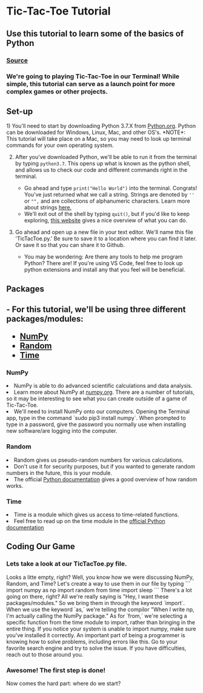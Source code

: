<h1>Tic-Tac-Toe Tutorial</h1>
<h2>Use this tutorial to learn some of the basics of Python</h2>
<h3><a href="https://www.geeksforgeeks.org/python-implementation-automatic-tic-tac-toe-game-using-random-number/">Source</a></h3>

<h3>We're going to playing Tic-Tac-Toe in our Terminal! While simple, this tutorial can serve as a launch point for more complex games or other projects.</h3>

<h2>Set-up</h2>
1) You'll need to start by downloading Python 3.7.X from <a href="https://www.python.org" target="_blank">Python.org</a>. Python can be downloaded for Windows, Linux, Mac, and other OS's. 
*NOTE*: This tutorial will take place on a Mac, so you may need to look up terminal commands for your own operating system.

2) After you've downloaded Python, we'll be able to run it from the terminal by typing `python3.7`. This opens up what is known as the python shell, and allows us to check our code and different commands right in the terminal. 
    - Go ahead and type `print("Hello World")` into the terminal. Congrats! You've just returned what we call a string. Strings are denoted by `''` or `"",` and are collections of alphanumeric characters. Learn more about strings <a href="https://www.w3schools.com/python/python_strings.asp" target="_blank">here.</a>
    - We'll exit out of the shell by typing `quit()`, but if you'd like to keep exploring, <a href="https://www.python-course.eu/python3_interactive.php" target="_blank"> this website</a> gives a nice overview of what you can do. 

3) Go ahead and open up a new file in your text editor. We'll name this file 'TicTacToe.py.' Be sure to save it to a location where you can find it later. Or save it so that you can share it to Github. 
    - You may be wondering: Are there any tools to help me program Python? There are! If you're using VS Code, feel free to look up python extensions and install any that you feel will be beneficial. 

<h2>Packages<h2>
    - For this tutorial, we'll be using three different packages/modules:
     <ul>
         <li> <a href="https://numpy.org">NumPy</a> </li>
         <li> <a href="https://docs.python.org/2/library/random.html">Random</a> </li>
         <li> <a href="https://docs.python.org/3/library/time.html">Time</a> </li>
    </ul>
    <h3>NumPy</h3>
        <li> NumPy is able to do advanced scientific calculations and data analysis.</li>
        <li> Learn more about NumPy at <a href="https://numpy.org">numpy.org</a>. There are a number of tutorials, so it may be interesting to see what you can create outside of a game of Tic-Tac-Toe. </li>
        <li>We'll need to install NumPy onto our computers. Opening the Terminal app, type in the command `sudo pip3 install numpy`. When prompted to type in a password, give the password you normally use when installing new software/are logging into the computer. </li>
    <h3>Random</h3>
    <li> Random gives us pseudo-random numbers for various calculations. </li>
    <li> Don't use it for security purposes, but if you wanted to generate random numbers in the future, this is your module. </li>
    <li>The official <a href="https://docs.python.org/3/library/random.html">Python documentation</a> gives a good overview of how random works.</li>
    <h3>Time</h3>
        <li> Time is a module which gives us access to time-related functions. </li>
        <li> Feel free to read up on the time module in the <a href="https://docs.python.org/3/library/time.html">official Python documentation</a></li>

<h2>Coding Our Game</h2>
    <h3> Lets take a look at our TicTacToe.py file. </h3> 
     Looks a litte empty, right? Well, you know how we were discussing NumPy, Random, and Time? Let's create a way to use them in our file by typing 
     ```
     import numpy as np 
     import random from time 
     import sleep
     ```
      There's a lot going on there, right? All we're really saying is "Hey, I want these packages/modules." So we bring them in through the keyword `import`. When we use the keyword `as,` we're telling the compilor "When I write np, I'm actually calling the NumPy package." As for `from,` we're selecting a specific function from the time module to import, rather than bringing in the entire thing.
    If you notice your system is unable to import numpy, make sure you've installed it correctly. An important part of being a programmer is knowing how to solve problems, including errors like this. Go to your favorite search engine and try to solve the issue. If you have difficulties, reach out to those around you.
   
   <h3> Awesome! The first step is done! </h3>
   <p> Now comes the hard part: where do we start? </p>




